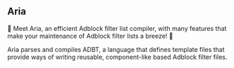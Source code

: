 ## Aria

🧬 Meet Aria, an efficient Adblock filter list compiler, with many features that make your maintenance of Adblock filter lists a breeze! 🦖  

Aria parses and compiles ADBT, a language that defines template files that provide ways of writing reusable, component-like based Adblock filter files.
